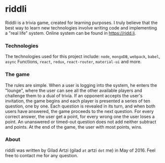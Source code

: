 # riddli

Riddli is a trivia game, created for learning purposes. I truly believe that the best way to learn new technologies involve writing code and implementing a "real life" system. Online system can be found in https://ridd.li.

### Technologies
The technologies used for this project include:  `node`,  `mongoDB`, `webpack`, `babel`, `async` Functions,  `react`, `redux`, `react-router`, `material-ui` and more.

### The game
The rules are simple. When a user is logging into the system, he enters the "lounge", where the user can see all the other available players and challenge them to a dual of trivia. If an opponent accepts the user's invitation, the game begins and each player is presented a series of ten question, one by one. Each question is revealed in its turn, and when both users have answered, the game proceeds to the next question. For every correct answer, the user get a point, for every wrong one the user loses a point. An unanswered or timed-out question does not add neither subtract and points. At the end of the game, the user with most points, wins.

### About
riddli was written by Gilad Artzi (gilad `at` artzi `dot` me) in May of 2016. Feel free to contact me for any question.